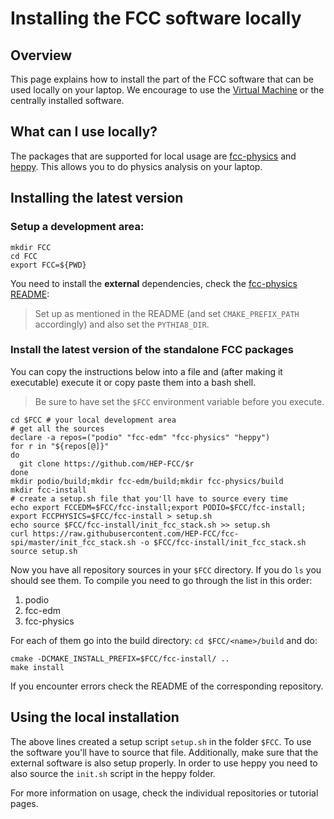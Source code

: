 # Installing the FCC software locally

## Overview

This page explains how to install the part of the FCC software that can be used locally on your laptop.
We encourage to use the [Virtual Machine](./FccVirtualMachine.md) or the centrally installed software.

## What can I use locally?

The packages that are supported for local usage are [fcc-physics](https://github.com/HEP-FCC/fcc-physics) and
[heppy](https://github.com/HEP-FCC/heppy). This allows you to do physics analysis on your laptop.

## Installing the latest version

### Setup a development area:

~~~{.sh}
mkdir FCC
cd FCC
export FCC=${PWD}
~~~

You need to install the **external** dependencies, check the [fcc-physics README](https://github.com/HEP-FCC/fcc-physics#installing-required-software):

> Set up as mentioned in the README (and set `CMAKE_PREFIX_PATH` accordingly) and also set the `PYTHIA8_DIR`.

### Install the latest version of the standalone FCC packages

You can copy the instructions below into a file and (after making it executable) execute it or copy paste them into a bash shell.

> Be sure to have set the `$FCC` environment variable before you execute.

~~~{.sh}
cd $FCC # your local development area
# get all the sources
declare -a repos=("podio" "fcc-edm" "fcc-physics" "heppy")
for r in "${repos[@]}"
do
  git clone https://github.com/HEP-FCC/$r
done
mkdir podio/build;mkdir fcc-edm/build;mkdir fcc-physics/build
mkdir fcc-install
# create a setup.sh file that you'll have to source every time
echo export FCCEDM=$FCC/fcc-install;export PODIO=$FCC/fcc-install; export FCCPHYSICS=$FCC/fcc-install > setup.sh
echo source $FCC/fcc-install/init_fcc_stack.sh >> setup.sh
curl https://raw.githubusercontent.com/HEP-FCC/fcc-spi/master/init_fcc_stack.sh -o $FCC/fcc-install/init_fcc_stack.sh
source setup.sh
~~~

Now you have all repository sources in your `$FCC` directory. If you do `ls` you should see them. To compile you need to
go through the list in this order:

1. podio
2. fcc-edm
3. fcc-physics

For each of them go into the build directory: `cd $FCC/<name>/build` and do:

~~~{.sh}
cmake -DCMAKE_INSTALL_PREFIX=$FCC/fcc-install/ ..
make install
~~~

If you encounter errors check the README of the corresponding repository.


## Using the local installation

The above lines created a setup script `setup.sh` in the folder `$FCC`. To use the software you'll have to source that file.
Additionally, make sure that the external software is also setup properly. In order to use heppy you need to also source the
`init.sh` script in the heppy folder.

For more information on usage, check the individual repositories or tutorial pages.
